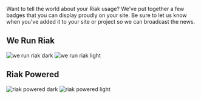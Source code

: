 Want to tell the world about your Riak usage? We've put together a few badges that you can display proudly on your site.  Be sure to let us know when you've added it to your site or project so we can broadcast the news.

## We Run Riak

![we run riak dark](images/we-run-riak-dark.png)
![we run riak light](images/we-run-riak-light.png)

## Riak Powered

![riak powered dark](images/riak-powered-dark.png)
![riak powered light](images/riak-powered-light.png)
